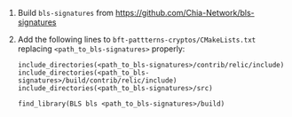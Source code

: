 1) Build `bls-signatures` from https://github.com/Chia-Network/bls-signatures

2) Add the following lines to `bft-pattterns-cryptos/CMakeLists.txt` replacing `<path_to_bls-signatures>` properly:
        
       include_directories(<path_to_bls-signatures>/contrib/relic/include)
       include_directories(<path_to_bls-signatures>/build/contrib/relic/include)
       include_directories(<path_to_bls-signatures>/src)

       find_library(BLS bls <path_to_bls-signatures>/build)

